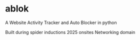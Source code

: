 # ablok
A Website Activity Tracker and Auto Blocker in python

Built during spider inductions 2025 onsites
Networking domain
